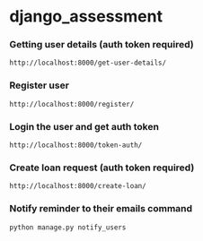 # django_assessment

### Getting user details (auth token required)
``http://localhost:8000/get-user-details/``

### Register user
``http://localhost:8000/register/``

### Login the user and get auth token
``http://localhost:8000/token-auth/``

### Create loan request (auth token required)
``http://localhost:8000/create-loan/``

### Notify reminder to their emails command
``python manage.py notify_users``

